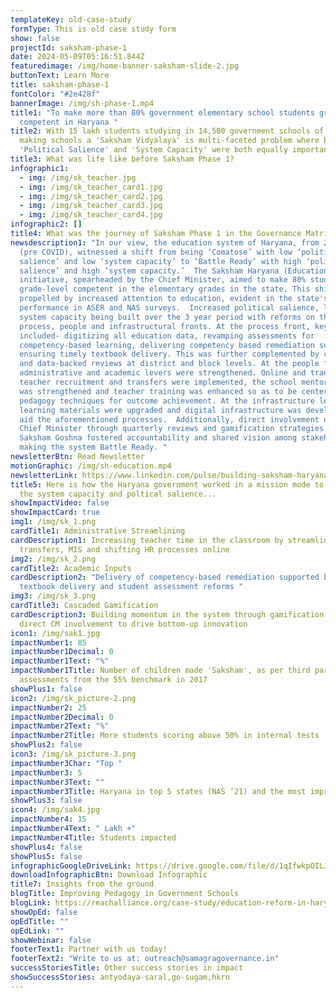```yaml
---
templateKey: old-case-study
formType: This is old case study form
show: false
projectId: saksham-phase-1
date: 2024-05-09T05:16:51.844Z
featuredimage: /img/home-banner-saksham-slide-2.jpg
buttonText: Learn More
title: saksham-phase-1
fontColor: "#2e428f"
bannerImage: /img/sh-phase-1.mp4
title1: "To make more than 80% government elementary school students grade-level
  competent in Haryana "
title2: With 15 lakh students studying in 14,500 government schools of Haryana,
  making schools a 'Saksham Vidyalaya' is multi-faceted problem where building
  'Political Salience' and 'System Capacity' were both equally important.
title3: What was life like before Saksham Phase 1?
infographic1:
  - img: /img/sk_teacher.jpg
  - img: /img/sk_teacher_card1.jpg
  - img: /img/sk_teacher_card2.jpg
  - img: /img/sk_teacher_card3.jpg
  - img: /img/sk_teacher_card4.jpg
infographic2: []
title4: What was the journey of Saksham Phase 1 in the Governance Matrix?
newsdescription1: "In our view, the education system of Haryana, from 2017-2020
  (pre COVID), witnessed a shift from being ‘Comatose’ with low ‘political
  salience’ and low ‘system capacity’ to ‘Battle Ready’ with high ‘political
  salience’ and high ‘system capacity.’  The Saksham Haryana (Education)
  initiative, spearheaded by the Chief Minister, aimed to make 80% students
  grade-level competent in the elementary grades in the state. This shift was
  propelled by increased attention to education, evident in the state's
  performance in ASER and NAS surveys.  Increased political salience, led to
  system capacity being built over the 3 year period with reforms on the
  process, people and infrastructural fronts. At the process front, key changes
  included- digitizing all education data, revamping assessments for
  competency-based learning, delivering competency based remediation support and
  ensuring timely textbook delivery. This was further complemented by cascaded
  and data-backed reviews at district and block levels. At the people front,
  administrative and academic levers were strengthened. Online and transparent
  teacher recruitment and transfers were implemented, the school mentoring cadre
  was strengthened and teacher training was enhanced so as to be centered around
  pedagogy techniques for outcome achievement. At the infrastructure level,
  learning materials were upgraded and digital infrastructure was developed to
  aid the aforementioned processes.  Additionally, direct involvement of the
  Chief Minister through quarterly reviews and gamification strategies like
  Saksham Goshna fostered accountability and shared vision among stakeholders,
  making the system Battle Ready. "
newsletterBtn: Read Newsletter
motionGraphic: /img/sh-education.mp4
newsletterLink: https://www.linkedin.com/pulse/building-saksham-haryana-samagra-transforming-governance-a8ptc/?trackingId=dfu%2Fb4qhRJilZBxvcF9pHw%3D%3D
title5: Here is how the Haryana government worked in a mission mode to augment
  the system capacity and poltical salience...
showImpactVideo: false
showImpactCard: true
img1: /img/sk_1.png
cardTitle1: Administrative Streamlining
cardDescription1: Increasing teacher time in the classroom by streamlining
  transfers, MIS and shifting HR processes online
img2: /img/sk_2.png
cardTitle2: Academic Inputs
cardDescription2: "Delivery of competency-based remediation supported by timely
  textbook delivery and student assessment reforms "
img3: /img/sk_3.png
cardTitle3: Cascaded Gamification
cardDescription3: Building momentum in the system through gamification and
  direct CM involvement to drive bottom-up innovation
icon1: /img/sak1.jpg
impactNumber1: 85
impactNumber1Decimal: 0
impactNumber1Text: "%"
impactNumber1Title: Number of children made 'Saksham', as per third party
  assessments from the 55% benchmark in 2017
showPlus1: false
icon2: /img/sk_picture-2.png
impactNumber2: 25
impactNumber2Decimal: 0
impactNumber2Text: "%"
impactNumber2Title: More students scoring above 50% in internal tests
showPlus2: false
icon3: /img/sk_picture-3.png
impactNumber3Char: "Top "
impactNumber3: 5
impactNumber3Text: ""
impactNumber3Title: Haryana in top 5 states (NAS ’21) and the most improved state from NAS 2017-21
showPlus3: false
icon4: /img/sak4.jpg
impactNumber4: 15
impactNumber4Text: " Lakh +"
impactNumber4Title: Students impacted
showPlus4: false
showPlus5: false
infographicGoogleDriveLink: https://drive.google.com/file/d/1qIfwkpOILJsq1anOpDqttTXH0lNUZBOK/view?usp=sharing
downloadInfographicBtn: Download Infographic
title7: Insights from the ground
blogTitle: Improving Pedagogy in Government Schools
blogLink: https://reachalliance.org/case-study/education-reform-in-haryana-india/
showOpEd: false
opEdTitle: ""
opEdLink: ""
showWebinar: false
footerText1: Partner with us today!
footerText2: "Write to us at: outreach@samagragovernance.in"
successStoriesTitle: Other success stories in impact
showSuccessStories: antyodaya-saral,go-sugam,hkrn
---
```

